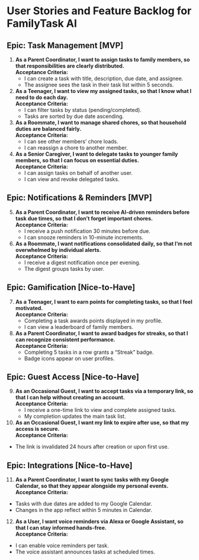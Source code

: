 # User Stories and Feature Backlog for FamilyTask AI

## Epic: Task Management [MVP]
1. **As a Parent Coordinator, I want to assign tasks to family members, so that responsibilities are clearly distributed.**  
   **Acceptance Criteria:**  
   - I can create a task with title, description, due date, and assignee.  
   - The assignee sees the task in their task list within 5 seconds.  
2. **As a Teenager, I want to view my assigned tasks, so that I know what I need to do each day.**  
   **Acceptance Criteria:**  
   - I can filter tasks by status (pending/completed).  
   - Tasks are sorted by due date ascending.  
3. **As a Roommate, I want to manage shared chores, so that household duties are balanced fairly.**  
   **Acceptance Criteria:**  
   - I can see other members’ chore loads.  
   - I can reassign a chore to another member.  
4. **As a Senior Caregiver, I want to delegate tasks to younger family members, so that I can focus on essential duties.**  
   **Acceptance Criteria:**  
   - I can assign tasks on behalf of another user.  
   - I can view and revoke delegated tasks.

## Epic: Notifications & Reminders [MVP]
5. **As a Parent Coordinator, I want to receive AI-driven reminders before task due times, so that I don’t forget important chores.**  
   **Acceptance Criteria:**  
   - I receive a push notification 30 minutes before due.  
   - I can snooze reminders in 10-minute increments.  
6. **As a Roommate, I want notifications consolidated daily, so that I’m not overwhelmed by individual alerts.**  
   **Acceptance Criteria:**  
   - I receive a digest notification once per evening.  
   - The digest groups tasks by user.

## Epic: Gamification [Nice-to-Have]
7. **As a Teenager, I want to earn points for completing tasks, so that I feel motivated.**  
   **Acceptance Criteria:**  
   - Completing a task awards points displayed in my profile.  
   - I can view a leaderboard of family members.  
8. **As a Parent Coordinator, I want to award badges for streaks, so that I can recognize consistent performance.**  
   **Acceptance Criteria:**  
   - Completing 5 tasks in a row grants a “Streak” badge.  
   - Badge icons appear on user profiles.

## Epic: Guest Access [Nice-to-Have]
9. **As an Occasional Guest, I want to accept tasks via a temporary link, so that I can help without creating an account.**  
   **Acceptance Criteria:**  
   - I receive a one-time link to view and complete assigned tasks.  
   - My completion updates the main task list.  
10. **As an Occasional Guest, I want my link to expire after use, so that my access is secure.**  
   **Acceptance Criteria:**  
   - The link is invalidated 24 hours after creation or upon first use.  

## Epic: Integrations [Nice-to-Have]
11. **As a Parent Coordinator, I want to sync tasks with my Google Calendar, so that they appear alongside my personal events.**  
   **Acceptance Criteria:**  
   - Tasks with due dates are added to my Google Calendar.  
   - Changes in the app reflect within 5 minutes in Calendar.  
12. **As a User, I want voice reminders via Alexa or Google Assistant, so that I can stay informed hands-free.**  
   **Acceptance Criteria:**  
   - I can enable voice reminders per task.  
   - The voice assistant announces tasks at scheduled times.

